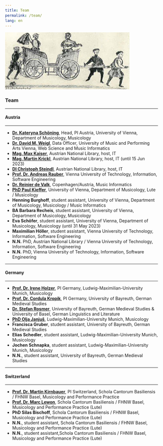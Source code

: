 ```yaml
---
title: Team
permalink: /team/
lang: en
---
```

![](/assets/img/Dohna_kutsche.png "Pen drawing from the lost _Family book_(_Stammbuch_)_of Burgrave Achatius zu Dohna_, c. 1550, picture citation: Walter Salmen *Musikleben im 16. Jahrhundert*(Musikgeschichte in Bildern III/9).Leipzig 1976, p. 146")
### Team 
___
#### Austria
---  
- [**Dr. Kateryna Schöning**](https://musikwissenschaft.univie.ac.at/ueber-uns/team/schoening/), Head, PI Austria, University of Vienna, Department of Musicology, Musicology    
- [**Dr. David M. Weigl**](https://iwk.mdw.ac.at/david-weigl), Data Officer, University of Music and Performing Arts Vienna, Web Science and Music Informatics    
- [**Mag. Max Kaiser**](http://www.maxkaiser.at/), Austrian National Library, host, IT  
- [**Mag. Martin Krickl**](https://onb.academia.edu/MartinKrickl), Austrian National Library, host, IT (until 15 Jun 2023)    
- [**DI Christoph Steindl**](https://www.onb.ac.at/forschung/forschungsblog/artikel/digitale-editionen-an-der-oesterreichischen-nationalbibliothek-eine-infrastruktur), Austrian National Library, host, IT  
- [**Prof. Dr. Andreas Rauber**](https://informatics.tuwien.ac.at/people/andreas-rauber), Vienna University of Technology, Information, Software Engineering      
- [**Dr. Reinier de Valk**](https://scholar.google.com/citations?user=V2Vd9b0AAAAJ), Copenhagen/Austria, Music Informatics   
- [**PhD Paul Kieffer**](https://www.discogs.com/de/artist/3805018-Paul-Kieffer), University of Vienna, Department of Musicology, Lute / Musicology    
- **Henning Burghoff**, student assistant, University of Vienna, Department of Musicology, Musicology / Music Informatics    
- **BA Barbara Recheis**, student assistant, University of Vienna, Department of Musicology, Musicology     
- **Eva Schöfer**, student assistant, University of Vienna, Department of Musicology, Musicology (until 31 May 2023)   
- **Maximilian Höller**, student assistant, Vienna University of Technology, Information, Software Engineering     
- **N.N.** PhD, Austrian National Library / Vienna University of Technology, Information, Software Engineering     
- **N.N.** PhD, Vienna University of Technology, Information, Software Engineering     
___
#### Germany
---
- [**Prof. Dr. Irene Holzer**](https://www.musikwissenschaft.uni-muenchen.de/personen/professoren/holzer/index.html), PI Germany, Ludwig-Maximilian-University Munich, Musicology    
- [**Prof. Dr. Cordula Kropik**](https://www.mediaevistik.uni-bayreuth.de/de/team/Kropik-Cordula/index.php), PI Germany, University of Bayreuth, German Medieval Studies    
- [**Dr. Stefan Rosmer**](https://germanistik.philhist.unibas.ch/de/personen/stefan-rosmer/), University of Bayreuth, German Medieval Studies & University of Basel, German Linguistics and Literature     
- [**PhD Olja Janjuš**](https://www.musikwissenschaft.uni-muenchen.de/personen/mitarbeiter/janjus/index.html), Ludwig-Maximilian-University Munich, Musicology    
- **Francisca Gruber**, student assistant, University of Bayreuth, German Medieval Studies    
- **Elias Schedler**, student assistant, Ludwig-Maximilian-University Munich, Musicology    
- **Jochen Schnapka**, student assistant, Ludwig-Maximilian-University Munich, Musicology  
- **N.N.**, student assistant, University of Bayreuth, German Medieval Studies       


___
#### Switzerland
---
- [**Prof. Dr. Martin Kirnbauer**](https://www.fhnw.ch/de/personen/martin-kirnbauer), PI Switzerland, Schola Cantorum Basiliensis / FHNW Basel, Musicology and Performance Practice     
- [**Prof. Dr. Marc Lewon**](https://www.fhnw.ch/de/personen/marc-lewon), Schola Cantorum Basiliensis / FHNW Basel, Musicology and Performance Practice (Lute)  
- **PhD Silas Bischoff**, Schola Cantorum Basiliensis / FHNW Basel, Musicology and Performance Practice (Lute)   
- **N.N.**, student assistant, Schola Cantorum Basiliensis / FHNW Basel, Musicology and Performance Practice (Lute)     
- **N.N.**, student assistant,Schola Cantorum Basiliensis / FHNW Basel, Musicology and Performance Practice (Lute)    

